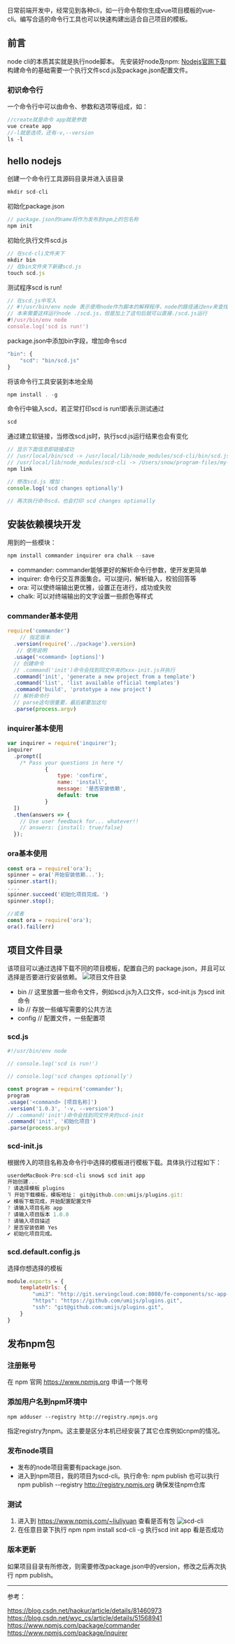 日常前端开发中，经常见到各种cli，如一行命令帮你生成vue项目模板的vue-cli。编写合适的命令行工具也可以快速构建出适合自己项目的模板。

## 前言
node cli的本质其实就是执行node脚本。
先安装好node及npm: [Nodejs官网下载](https://nodejs.org/en/)
构建命令的基础需要一个执行文件scd.js及package.json配置文件。

### 初识命令行
一个命令行中可以由命令、参数和选项等组成，如：
```javascript
//create就是命令 app就是参数
vue create app
//-l就是选项，还有-v,--version 
ls -l                   
```
## hello nodejs
创建一个命令行工具源码目录并进入该目录
```javascript
mkdir scd-cli
```
初始化package.json
```javascript
// package.json的name将作为发布到npm上的包名称
npm init
```
初始化执行文件scd.js
```javascript
// 在scd-cli文件夹下
mkdir bin
// 在bin文件夹下新建scd.js
touch scd.js
```
测试程序scd is run!
```javascript
// 在scd.js中写入
// #!/usr/bin/env node 表示使用node作为脚本的解释程序，node的路径通过env来查找
// 本来需要这样运行node ./scd.js，但是加上了这句后就可以直接./scd.js运行
#!/usr/bin/env node
console.log('scd is run!')
```
package.json中添加bin字段，增加命令scd
```javascript
"bin": {
    "scd": "bin/scd.js"
}
```
将该命令行工具安装到本地全局
```javascript
npm install . -g
```
命令行中输入scd，若正常打印scd is run!即表示测试通过
```javascript
scd
```
通过建立软链接，当修改scd.js时，执行scd.js运行结果也会有变化
```javascript
// 显示下面信息即链接成功
// /usr/local/bin/scd -> /usr/local/lib/node_modules/scd-cli/bin/scd.js
// /usr/local/lib/node_modules/scd-cli -> /Users/snow/program-files/my-study/node/scd-cli
npm link

// 修改scd.js 增加：
console.log('scd changes optionally')

// 再次执行命令scd，也会打印 scd changes optionally
```
## 安装依赖模块开发
用到的一些模块：
```javascript
npm install commander inquirer ora chalk --save
```
- commander: commander能够更好的解析命令行参数，使开发更简单
- inquirer: 命令行交互界面集合。可以提问，解析输入，校验回答等
- ora: 可以使终端输出更优雅，设置正在进行，成功或失败
- chalk: 可以对终端输出的文字设置一些颜色等样式

### commander基本使用
```javascript
require('commander')
	// 指定版本
  .version(require('../package').version)
   // 使用说明
  .usage('<command> [options]')
  // 创建命令
  // .command('init')命令会找到同文件夹的xxx-init.js并执行
  .command('init', 'generate a new project from a template')
  .command('list', 'list available official templates')
  .command('build', 'prototype a new project')
  // 解析命令行
  // parse这句很重要，最后都要加这句
  .parse(process.argv)
```
### inquirer基本使用
```javascript
var inquirer = require('inquirer');
inquirer
  .prompt([
    /* Pass your questions in here */
			{
                type: 'confirm',
                name: 'install',
                message: '是否安装依赖',
                default: true
            }
  ])
  .then(answers => {
    // Use user feedback for... whatever!!
    // answers: {install: true/false}
  });
```
### ora基本使用
```javascript
const ora = require('ora');
spinner = ora('开始安装依赖...');
spinner.start();
....
spinner.succeed('初始化项目完成。')
spinner.stop();

//或者
const ora = require('ora');
ora().fail(err)
```

## 项目文件目录
该项目可以通过选择下载不同的项目模板，配置自己的 package.json，并且可以选择是否要进行安装依赖。
![项目文件目录](https://github.com/llyuan520/scd-cli.git)

- bin  // 这里放置一些命令文件，例如scd.js为入口文件，scd-init.js 为scd init命令
- lib  // 存放一些编写需要的公共方法
- config // 配置文件，一些配置项

### scd.js
```javascript
#!/usr/bin/env node

// console.log('scd is run!')

// console.log('scd changes optionally')

const program = require('commander');
program
.usage('<command> [项目名称]')
.version('1.0.3', '-v, --version')
// .command('init')命令会找到同文件夹的scd-init
.command('init', '初始化项目')
.parse(process.argv)
```

### scd-init.js
根据传入的项目名称及命令行中选择的模板进行模板下载。具体执行过程如下：
```javascript
userdeMacBook-Pro:scd-cli snow$ scd init app
开始创建...
? 请选择模板 plugins
⠹ 开始下载模板，模板地址： git@github.com:umijs/plugins.git:
✔ 模板下载完成，开始配置配置文件
? 请输入项目名称 app
? 请输入项目版本 1.0.0
? 请输入项目描述
? 是否安装依赖 Yes
✔ 初始化项目完成。
```
### scd.default.config.js
选择你想选择的模板
```javascript
module.exports = {
    templateUrls: {
        "umi3": "http://git.servingcloud.com:8080/fe-components/sc-app-template.git",
        "https": "https://github.com/umijs/plugins.git",
        "ssh": "git@github.com:umijs/plugins.git",
    }
}
```
## 发布npm包

### 注册账号

在 npm 官网 https://www.npmjs.org 申请一个账号

### 添加用户名到npm环境中
```
npm adduser --registry http://registry.npmjs.org
```
指定registry为npm。这主要是区分本机已经安装了其它仓库例如cnpm的情况。

### 发布node项目
- 发布的node项目需要有package.json.
- 进入到npm项目，我的项目为scd-cli。执行命令: npm publish 也可以执行 npm publish --registry http://registry.npmjs.org 确保发往npm仓库

### 测试
1. 进入到 https://www.npmjs.com/~liuliyuan 查看是否有包
![scd-cli](https://github.com/llyuan520/scd-cli.git)
2.  在任意目录下执行 npm 
npm install scd-cli -g
执行scd init app 看是否成功

### 版本更新
如果项目目录有所修改，则需要修改package.json中的version，修改之后再次执行 npm publish。

-----
参考：

https://blog.csdn.net/haokur/article/details/81460973
https://blog.csdn.net/wyc_cs/article/details/51568941
https://www.npmjs.com/package/commander
https://www.npmjs.com/package/inquirer


